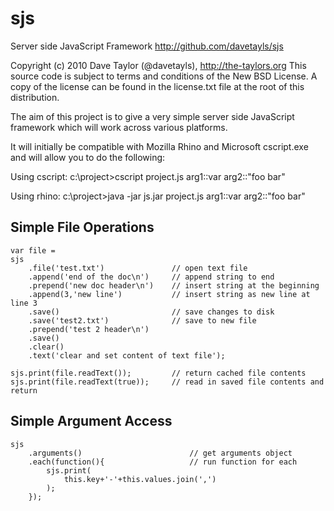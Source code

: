 sjs
===
Server side JavaScript Framework
http://github.com/davetayls/sjs

Copyright (c) 2010 Dave Taylor (@davetayls), http://the-taylors.org
This source code is subject to terms and conditions of the New BSD License.
A copy of the license can be found in the license.txt file at the root of 
this distribution.

The aim of this project is to give a very simple server side JavaScript 
framework which will work across various platforms.

It will initially be compatible with Mozilla Rhino and Microsoft cscript.exe 
and will allow you to do the following:

Using cscript:
c:\project>cscript project.js arg1::var arg2::"foo bar"

Using rhino:
c:\project>java -jar js.jar project.js arg1::var arg2::"foo bar"

Simple File Operations
--------------------------

	var file = 
	sjs
		.file('test.txt')				// open text file
		.append('end of the doc\n')		// append string to end
		.prepend('new doc header\n')	// insert string at the beginning
		.append(3,'new line')			// insert string as new line at line 3
		.save()							// save changes to disk
		.save('test2.txt')				// save to new file
		.prepend('test 2 header\n')
		.save()
		.clear()
		.text('clear and set content of text file');
	
	sjs.print(file.readText());			// return cached file contents
	sjs.print(file.readText(true));		// read in saved file contents and return

Simple Argument Access
----------------------

	sjs
		.arguments()						// get arguments object
		.each(function(){					// run function for each
			sjs.print(
				this.key+'-'+this.values.join(',')
			);
		});


